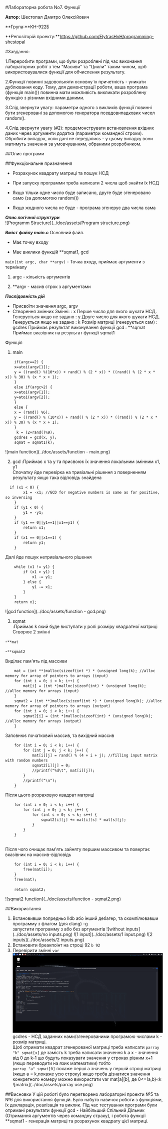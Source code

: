 #Лабораторна робота No7. Функції

**Автор:** Шестопал Дмитро Олексійович

**Група:**КН-922Б

**Репозіторій проекту:**https://github.com/ElytrasHvH/programming-shestopal

#Завдання:

1.Переробити програми, що були розроблені під час виконання лабораторних робіт з тем "Масиви" та "Цикли" таким чином, щоб використовувалися функції для обчислення результату.

2.Функції повинні задовольняти основну їх причетність - уникати дублювання коду. Тому, для демонстрації роботи, ваша програма (функція main()) повинна мати можливість викликати розроблену функцію з різними вхідними даними.

3.Слід звернути увагу: параметри одного з викликів функції повинні бути згенеровані за допомогою генератора псевдовипадкових чисел random().

4.Слід звернути увагу (#2): продемонструвати встановлення вхідних даних через аргументи додатка (параметри командної строки). Обробити випадок, коли дані не передались - у цьому випадку вони матимуть значення за умовчуванням, обраними розробником.

##Опис програми

##Функціональне призначення

- Розрахунок квадрату матриці та пошук НСД
  
- При запуску программи треба написати 2 числа щоб знайти їх НСД

- Якщо тільки одне число буде записано, друге буде згенеровано само (за допомогою random())

- Якщо жодного числа не буде - програма згенерує два числа сама  
  
***Опис логічної структури***   
![Programm Structure](../doc/assets/Program structure.png)

***Вміст файлу main.c***
Основний файл.

- Має точку входу

- Має виклики функцій **sqmat1, gcd

`main(int argc, char **argv)` - Точка входу, приймає аргументи з терміналу

1. argc - кількість аргументів

2. **argv - масив строк з аргументами

***Послідовність дій***

- Присвоїти значення argc, argv 
- Створення змінних
Змінні:
: x  Перше число для якого шукати НСД.  Генерується якщо не задано
: y  Друге число для якого шукати НСД.  Генерується якщо не задано
: k  Розмір матриці (генерується сам)
: gcdres  Приймає результат виконування функції gcd
: **sqmat   Приймає вказівник на результат функції sqmat1

Функція  
1. main

```
    if(argc==2) {
	x=atoi(argv[1]);
	y = ((rand() %(10*x)) + rand() % (2 * x)) * ((rand() % (2 * x * x)) % 30) % (x * x + 1);
	} 
	else if(argc>2) {
	x=atoi(argv[1]);
	y=atoi(argv[2]);	
	}
	else {
	x = (rand() %6);
	y = ((rand() % (10*x)) + rand() % (2 * x)) * ((rand() % (2 * x * x)) % 30) % (x * x + 1);
	} 
	 k = (2+rand()%9); 
    gcdres = gcd(x, y); 
    sqmat = sqmat1(k); 
```
![main function](../doc/assets/function - main.png)
 
2. gcd
:Приймає x та y та присвоює їх значення локальним змінним x1, y1  
Спочатку йде перевірка на тривіальні рішення з поверненням результату якщо така відповідь знайдена
```  
  if (x1 < 0) {
		x1 = -x1; //GCD for negative numbers is same as for positive, so inversing
	}
	if (y1 < 0) {
		y1 = -y1;
	}
	if (y1 == 0||y1==1||x1==y1) {
		return x1;
	}
	if (x1 == 0||x1==1) {
		return y1;
	}
```  
Далі йде пошук нетривіального рішення  
```  
  	while (x1 != y1) {
		if (x1 > y1) {
			x1 -= y1;
		} else {
			y1 -= x1;
		}
	}
    return x1;
```
![gcd function](../doc/assets/function - gcd.png)

3. sqmat  
:Приймає k який буде виступати у ролі розміру квадратної матриці  
Створює 2 змінні  

-`**mat  `

-`**sqmat2  `

Виділає пам'ять під массиви  
```  
    mat = (int **)malloc(sizeof(int *) * (unsigned long)k); //alloc memory for array of pointers to arrays (input) 
	for (int i = 0; i < k; i++) {
		mat[i] = (int *)malloc(sizeof(int) * (unsigned long)k); //alloc memory for arrays (input)
	}
	sqmat2 = (int **)malloc(sizeof(int *) * (unsigned long)k); //alloc memory for array of pointers to arrays (output)
	for (int i = 0; i < k; i++) {
		sqmat2[i] = (int *)malloc(sizeof(int) * (unsigned long)k); //alloc memory for arrays (output)
	}
``` 
Заповнює початковий массив, та вихідний массив  
```  
	for (int i = 0; i < k; i++) {
		for (int j = 0; j < k; j++) {
			mat[i][j] = rand() % (4 + i + j); //filling input matrix with random numbers
			sqmat2[i][j] = 0;
			//printf("%d\t", mat[i][j]);
		}
		//printf("\n");
	}
```
Після цього розраховую квадрат матриці  
```  
	for (int i = 0; i < k; i++) {
		for (int j = 0; j < k; j++) {
			for (int s = 0; s < k; s++) {
				sqmat2[i][j] += mat[i][s] * mat[s][j];
			}
		}
	}
  
```
Після чого очищає пам'ять зайняту першим массивом та повертає вказівник на массив-відповідь
```  
	for (int i = 0; i < k; i++) { 
		free(mat[i]);
	}
	free(mat);

	return sqmat2;  
```
![sqmat2 function](../doc/assets/function - sqmat2.png)

##Використання
1. Встановивши попредньо lldb або інший дебагер, та скомпілювавши программу з флагом (для clang) -g  
запустити программу з або без аргументів
![without inputs](../doc/assets/no inputs.png)
![1 input](../doc/assets/1 input.png)
![2 inputs](../doc/assets/2 inputs.png)
2. Встановити бреакпоінт на строці 92 
`b 92`
3. Перевірити змінні 
`var`
![variables](../doc/assets/variables.png)
gcdres - НСД заданних нами/згенерованими програмою числами
k - розмір матриці.  
Щоб отримати квадрат згенерованої матриці треба написати
`parray "k" sqmat[x]`
де замість k треба написати значення k а x - значення від 0 до k-1 що будуть показувати значення у строках рівним x+1 (якщо переводити на язик математики) тобто   
`parray "a" sqmat[0]` покаже перші a значень у першій строці матриці (якщо a = k,покаже усю строку)
якщо треба дізнатися значення конкретного номеру можно використати var mat[a][b], де 0<=(a,b)<k
![matrix](../doc/assets/parray use.png)

##Висновки У цій роботі було перетворено лабораторні проекти №5 та №6 для використання функцій. Було набуто навичок роботи з функціями, їх декларація, реалізація та виклик. Під час тестування програми були отримані результати функції gcd - Найбільший Спільний Дільник (Отримання аргументів через командну страку), і робота функції **sqmat1 - генерація матриці та розрахунок квадрату цієї матриці.